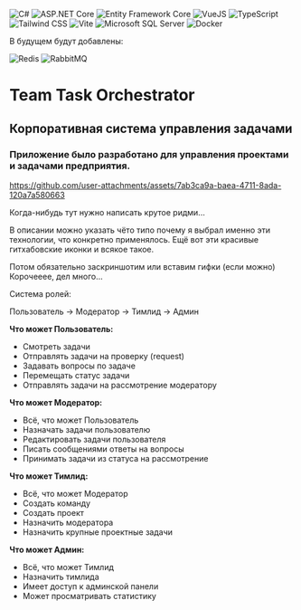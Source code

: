 ![C#](https://img.shields.io/badge/C%23-239120.svg?logo=c-sharp&logoColor=white)
![ASP.NET Core](https://img.shields.io/badge/ASP.NET%20Core-512BD4?logo=dotnet&logoColor=white)
![Entity Framework Core](https://img.shields.io/badge/Entity%20Framework%20Core-512BD4?logo=c-sharp&logoColor=white)
![VueJS](https://img.shields.io/badge/Vue.js-35495e.svg?logo=vue.js&logoColor=4FC08D)
![TypeScript](https://img.shields.io/badge/TypeScript-007ACC.svg?logo=typescript&logoColor=white)
![Tailwind CSS](https://img.shields.io/badge/Tailwind_CSS-38B2AC?logo=tailwindcss&logoColor=white)
![Vite](https://img.shields.io/badge/Vite-646CFF?logo=vite&logoColor=white)
![Microsoft SQL Server](https://custom-icon-badges.demolab.com/badge/Microsoft%20SQL%20Server-CC2927?logo=mssqlserver-white&logoColor=white)
![Docker](https://img.shields.io/badge/Docker-2496ED?logo=docker&logoColor=white)

В будущем будут добавлены:

![Redis](https://img.shields.io/badge/Redis-DC382D?logo=redis&logoColor=white)
![RabbitMQ](https://img.shields.io/badge/RabbitMQ-FF6600?logo=rabbitmq&logoColor=white)

# Team Task Orchestrator 
## Корпоративная система управления задачами
### Приложение было разработано для управления проектами и задачами предприятия.

https://github.com/user-attachments/assets/7ab3ca9a-baea-4711-8ada-120a7a580663

Когда-нибудь тут нужно написать крутое ридми...

В описании можно указать чёто типо почему я выбрал именно эти технологии, что конкретно применялось. Ещё вот эти красивые гитхабовские иконки и всякое такое.

Потом обязательно заскриншотим или вставим гифки (если можно) Корочееее, дел много...

Система ролей:

Пользователь -> Модератор -> Тимлид -> Админ

**Что может Пользователь:**
- Смотреть задачи
- Отправлять задачи на проверку (request)
- Задавать вопросы по задаче
- Перемещать статус задачи
- Отправлять задачи на рассмотрение модератору

**Что может Модератор:**
- Всё, что может Пользователь
- Назначать задачи пользователю
- Редактировать задачи пользователя
- Писать сообщениями ответы на вопросы
- Принимать задачи из статуса на рассмотрение

**Что может Тимлид:**
- Всё, что может Модератор
- Создать команду
- Создать проект
- Назначить модератора
- Назначить крупные проектные задачи 

**Что может Админ:**
- Всё, что может Тимлид
- Назначить тимлида
- Имеет доступ к админской панели
- Может просматривать статистику
